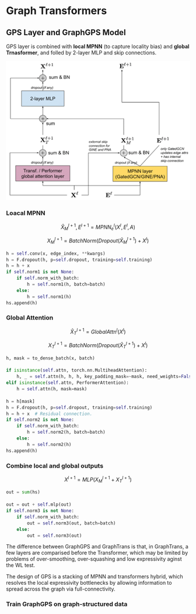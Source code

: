 
# Graph Transformers

## GPS Layer and GraphGPS Model

GPS layer is combined with **local MPNN** (to capture locality bias) and **global Trnasformer**, and folled by 2-layer MLP and skip connections.

![GPS Layer](./static/graphgps_layer.webp)

### Loacal MPNN

$$ \hat{X}_M^{l + 1}, E^{l + 1} = MPNN_e^l(X^l, E^l, A) $$

$$ X_M^{l + 1} = BatchNorm(Dropout(\hat{X}_M^{l + 1}) + X^l) $$

```python
h = self.conv(x, edge_index, **kwargs)
h = F.dropout(h, p=self.dropout, training=self.training)
h = h + x
if self.norm1 is not None:
    if self.norm_with_batch:
        h = self.norm1(h, batch=batch)
    else:
        h = self.norm1(h)
hs.append(h)
```

### Global Attention

$$ \hat{X}_T^{l + 1} = GlobalAttn^l(X^l) $$

$$ X_T^{l + 1} = BatchNorm(Dropout(\hat{X}_T^{l + 1}) + X^l) $$

```python
h, mask = to_dense_batch(x, batch)

if isinstance(self.attn, torch.nn.MultiheadAttention):
    h, _ = self.attn(h, h, h, key_padding_mask=~mask, need_weights=False)
elif isinstance(self.attn, PerformerAttention):
    h = self.attn(h, mask=mask)

h = h[mask]
h = F.dropout(h, p=self.dropout, training=self.training)
h = h + x  # Residual connection.
if self.norm2 is not None:
    if self.norm_with_batch:
        h = self.norm2(h, batch=batch)
    else:
        h = self.norm2(h)
hs.append(h)
```

### Combine local and global outputs

$$ X^{l + 1} = MLP(X_M^{l + 1} + X_T^{l + 1}) $$

```python
out = sum(hs)

out = out + self.mlp(out)
if self.norm3 is not None:
    if self.norm_with_batch:
        out = self.norm3(out, batch=batch)
    else:
        out = self.norm3(out)
```

The difference between GraphGPS and GraphTrans is that, in GraphTrans, a few layers are comparised before the Transformer, which may be limited by problems of over-smoothing, over-squashing and low expressivity aginst the WL test.

The design of GPS is a stacking of MPNN and transformers hybrid, which resolves the local expressivity bottlenecks by allowing information to spread across the graph via full-connectivity.

### Train GraphGPS on graph-structured data

